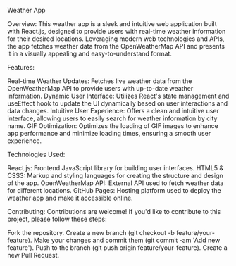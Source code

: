 

Weather App

Overview:
This weather app is a sleek and intuitive web application built with React.js, designed to provide users with real-time weather information for their desired locations. Leveraging modern web technologies and APIs, the app fetches weather data from the OpenWeatherMap API and presents it in a visually appealing and easy-to-understand format.

Features:

Real-time Weather Updates: 
              Fetches live weather data from the OpenWeatherMap API to provide users with up-to-date weather information.
Dynamic User Interface:
              Utilizes React's state management and useEffect hook to update the UI dynamically based on user interactions and data changes.
Intuitive User Experience:
              Offers a clean and intuitive user interface, allowing users to easily search for weather information by city name.
GIF Optimization: 
              Optimizes the loading of GIF images to enhance app performance and minimize loading times, ensuring a smooth user experience.
              
Technologies Used:

React.js: 
        Frontend JavaScript library for building user interfaces.
HTML5 & CSS3: 
        Markup and styling languages for creating the structure and design of the app.
OpenWeatherMap API: 
        External API used to fetch weather data for different locations.
GitHub Pages:
        Hosting platform used to deploy the weather app and make it accessible online.

Contributing:
Contributions are welcome! If you'd like to contribute to this project,
please follow these steps:

Fork the repository.
Create a new branch (git checkout -b feature/your-feature).
Make your changes and commit them (git commit -am 'Add new feature').
Push to the branch (git push origin feature/your-feature).
Create a new Pull Request.
